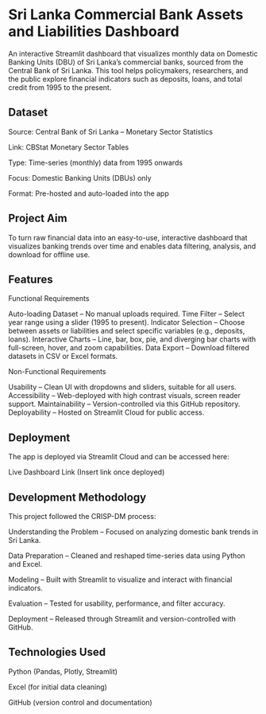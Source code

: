 # Sri Lanka Commercial Bank Assets and Liabilities Dashboard
An interactive Streamlit dashboard that visualizes monthly data on Domestic Banking Units (DBU) of Sri Lanka’s commercial banks, sourced from the Central Bank of Sri Lanka. This tool helps policymakers, researchers, and the public explore financial indicators such as deposits, loans, and total credit from 1995 to the present.

## Dataset
Source: Central Bank of Sri Lanka – Monetary Sector Statistics

Link: CBStat Monetary Sector Tables

Type: Time-series (monthly) data from 1995 onwards

Focus: Domestic Banking Units (DBUs) only

Format: Pre-hosted and auto-loaded into the app

## Project Aim
To turn raw financial data into an easy-to-use, interactive dashboard that visualizes banking trends over time and enables data filtering, analysis, and download for offline use.

## Features
Functional Requirements

Auto-loading Dataset – No manual uploads required.
Time Filter – Select year range using a slider (1995 to present).
Indicator Selection – Choose between assets or liabilities and select specific variables (e.g., deposits, loans).
Interactive Charts – Line, bar, box, pie, and diverging bar charts with full-screen, hover, and zoom capabilities.
Data Export – Download filtered datasets in CSV or Excel formats.

Non-Functional Requirements

Usability – Clean UI with dropdowns and sliders, suitable for all users.
Accessibility – Web-deployed with high contrast visuals, screen reader support.
Maintainability – Version-controlled via this GitHub repository.
Deployability – Hosted on Streamlit Cloud for public access.

## Deployment
The app is deployed via Streamlit Cloud and can be accessed here:

Live Dashboard Link (Insert link once deployed)

## Development Methodology
This project followed the CRISP-DM process:

Understanding the Problem – Focused on analyzing domestic bank trends in Sri Lanka.

Data Preparation – Cleaned and reshaped time-series data using Python and Excel.

Modeling – Built with Streamlit to visualize and interact with financial indicators.

Evaluation – Tested for usability, performance, and filter accuracy.

Deployment – Released through Streamlit and version-controlled with GitHub.

## Technologies Used
Python (Pandas, Plotly, Streamlit)

Excel (for initial data cleaning)

GitHub (version control and documentation)
